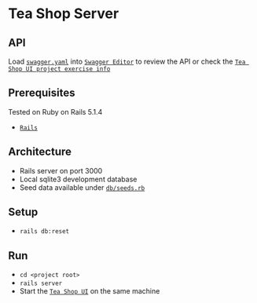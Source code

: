 # Tea Shop Server

API
---
Load [`swagger.yaml`](https://github.com/sagimann/tea-shop-ui-test/blob/master/swagger.yaml) into [`Swagger Editor`](http://editor.swagger.io/#/) to review the API or check the [`Tea Shop UI project exercise info`](https://github.com/sagimann/tea-shop-ui-test#the-exercise)

Prerequisites
-------------

Tested on Ruby on Rails 5.1.4

* [`Rails`](http://rubyonrails.org/)

Architecture
------------

* Rails server on port 3000
* Local sqlite3 development database
* Seed data available under [`db/seeds.rb`](https://github.com/sagimann/iangels_teashop_server/blob/master/db/seeds.rb)

Setup
-----

* `rails db:reset`

Run
---

* `cd <project root>`
* `rails server`
* Start the [`Tea Shop UI`](https://github.com/sagimann/tea-shop-ui-test) on the same machine

